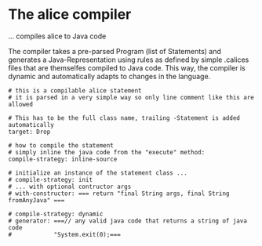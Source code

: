# The alice compiler
... compiles alice to Java code

The compiler takes a pre-parsed Program (list of Statements) and generates a
Java-Representation using rules as defined by simple .calices files that are
themselfes compiled to Java code. This way, the compiler is dynamic and
automatically adapts to changes in the language.

```
# this is a compilable alice statement
# it is parsed in a very simple way so only line comment like this are allowed

# This has to be the full class name, trailing -Statement is added automatically
target: Drop

# how to compile the statement
# simply inline the java code from the "execute" method:
compile-strategy: inline-source

# initialize an instance of the statement class ...
# compile-strategy: init
# ... with optional contructor args
# with-constructor: === return "final String args, final String fromAnyJava" ===

# compile-strategy: dynamic
# generator: ===// any valid java code that returns a string of java code
#            "System.exit(0);===
```
